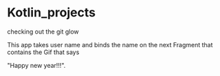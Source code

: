 # Kotlin_projects
checking out the git glow

This app takes user name and binds the name on the next Fragment that contains the Gif that says 

"Happy new year!!!". 
